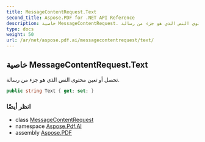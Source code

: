 ```yaml
---
title: MessageContentRequest.Text
second_title: Aspose.PDF for .NET API Reference
description: خاصية MessageContentRequest. تحصل أو تعين محتوى النص الذي هو جزء من رسالة
type: docs
weight: 50
url: /ar/net/aspose.pdf.ai/messagecontentrequest/text/
---
```

## خاصية MessageContentRequest.Text

تحصل أو تعين محتوى النص الذي هو جزء من رسالة.

```csharp
public string Text { get; set; }
```

### انظر أيضًا

* class [MessageContentRequest](../)
* namespace [Aspose.Pdf.AI](../../../aspose.pdf.ai/)
* assembly [Aspose.PDF](../../../)